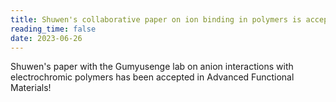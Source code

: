 ```yaml
---
title: Shuwen's collaborative paper on ion binding in polymers is accepted in Adv. Funct. Mater
reading_time: false
date: 2023-06-26
---
```


Shuwen's paper with the Gumyusenge lab on anion interactions with electrochromic polymers has been accepted in Advanced Functional Materials!

<!--more-->
